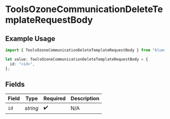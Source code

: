 # ToolsOzoneCommunicationDeleteTemplateRequestBody

## Example Usage

```typescript
import { ToolsOzoneCommunicationDeleteTemplateRequestBody } from "bluesky/models/operations";

let value: ToolsOzoneCommunicationDeleteTemplateRequestBody = {
  id: "<id>",
};
```

## Fields

| Field              | Type               | Required           | Description        |
| ------------------ | ------------------ | ------------------ | ------------------ |
| `id`               | *string*           | :heavy_check_mark: | N/A                |